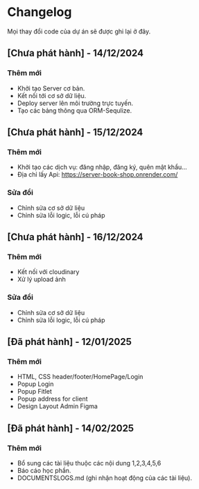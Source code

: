 # Changelog
Mọi thay đổi code của dự án sẽ được ghi lại ở đây.

## [Chưa phát hành] - 14/12/2024
### Thêm mới
- Khởi tạo Server cơ bản.
- Kết nối tới cơ sở dữ liệu.
- Deploy server lên môi trường trực tuyến.
- Tạo các bảng thông qua ORM-Sequlize.

## [Chưa phát hành] - 15/12/2024
### Thêm mới
- Khởi tạo các dịch vụ: đăng nhập, đăng ký, quên mật khẩu...
- Địa chỉ lấy Api: https://server-book-shop.onrender.com/

### Sửa đổi
- Chỉnh sửa cơ sở dữ liệu
- Chỉnh sửa lỗi logic, lỗi cú pháp

## [Chưa phát hành] - 16/12/2024
### Thêm mới
- Kết nối với cloudinary
- Xử lý upload ảnh

### Sửa đổi
- Chỉnh sửa cơ sở dữ liệu
- Chỉnh sửa lỗi logic, lỗi cú pháp

## [Đã phát hành] - 12/01/2025
### Thêm mới
- HTML, CSS header/footer/HomePage/Login
- Popup Login
- Popup Fitlet
- Popup address for client
- Design Layout Admin Figma

## [Đã phát hành] - 14/02/2025
### Thêm mới 
- Bổ sung các tài liệu thuộc các nội dung 1,2,3,4,5,6
- Báo cáo học phần.
- DOCUMENTSLOGS.md (ghi nhận hoạt động của các tài liệu).
